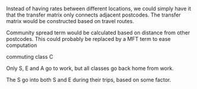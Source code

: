 Instead of having rates between different locations, we could simply have it that the transfer matrix only connects adjacent postcodes. The transfer matrix would be constructed based on travel routes.

Community spread term would be calculated based on distance from other postcodes. This could probably be replaced by a MFT term to ease computation

commuting class C

Only S, E and A go to work, but all classes go back home from work.

The S go into both S and E during their trips, based on some factor.
<!--stackedit_data:
eyJoaXN0b3J5IjpbMTQ5MDM5NTY5MCwtNTYzMjIwODU5LDExND
YwNDUwNTddfQ==
-->